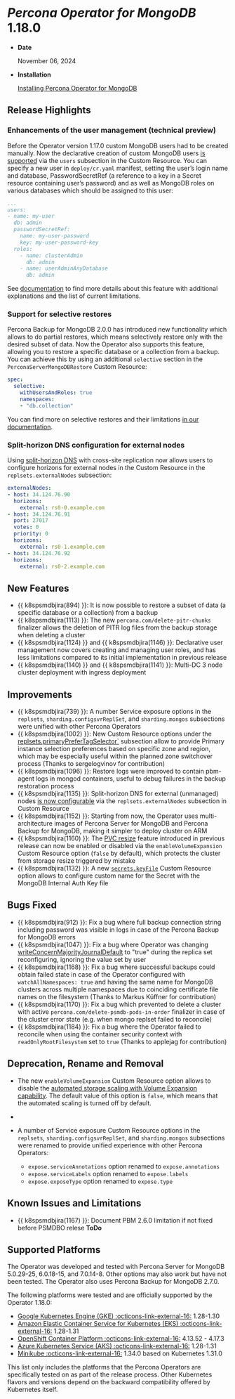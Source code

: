 # *Percona Operator for MongoDB* 1.18.0

* **Date**

    November 06, 2024

* **Installation**

    [Installing Percona Operator for MongoDB](../System-Requirements.md#installation-guidelines)

## Release Highlights

### Enhancements of the user management (technical preview)

Before the Operator version 1.17.0 custom MongoDB users had to be created manually. Now the declarative creation of custom MongoDB users [is supported](../users.md#unprivileged-users) via the `users` subsection in the Custom Resource. You can specify a new user in `deploy/cr.yaml` manifest, setting the user’s login name and database, PasswordSecretRef (a reference to a key in a Secret resource containing user’s password) and as well as MongoDB roles on various databases which should be assigned to this user:

```yaml
...
users:
- name: my-user
  db: admin
  passwordSecretRef: 
    name: my-user-password
    key: my-user-password-key
  roles:
    - name: clusterAdmin
      db: admin
    - name: userAdminAnyDatabase
      db: admin
```

See [documentation](../users.md#unprivileged-users) to find more details about this feature with additional explanations and the list of current limitations.

### Support for selective restores 

Percona Backup for MongoDB 2.0.0 has introduced new functionality which allows to do partial restores, which means selectively restore only with the desired subset of data. Now the Operator also supports this feature, allowing you to restore a specific database or a collection from a backup. You can achieve this by using an additional `selective` section in the `PerconaServerMongoDBRestore` Custom Resource:

```yaml
spec:
  selective:
    withUsersAndRoles: true
    namespaces:
    - "db.collection"
```

You can find more on selective restores and their limitations [in our documentation](../backups-restore.md#selective-restores).

### Split-horizon DNS configuration for external nodes

Using [split-horizon DNS](../expose.md#exposing-replica-set-with-split-horizon-dns) with cross-site replication now allows users to configure horizons for external nodes in the Custom Resource in the `replsets.externalNodes` subsection:

```yaml
externalNodes:
- host: 34.124.76.90
  horizons:
    external: rs0-0.example.com
- host: 34.124.76.91
  port: 27017
  votes: 0
  priority: 0
  horizons:
    external: rs0-1.example.com
- host: 34.124.76.92
  horizons:
    external: rs0-2.example.com
```

## New Features

* {{ k8spsmdbjira(894) }}: It is now possible to restore a subset of data (a specific database or a collection) from a backup
* {{ k8spsmdbjira(1113) }}: The new `percona.com/delete-pitr-chunks` finalizer allows the deletion of PITR log files from the backup storage when deleting a cluster
* {{ k8spsmdbjira(1124) }} and {{ k8spsmdbjira(1146) }}: Declarative user management now covers creating and managing user roles, and has less limitations compared to its initial implementation in previous release
* {{ k8spsmdbjira(1140) }} and {{ k8spsmdbjira(1141) }}: Multi-DC 3 node cluster deployment with ingress deployment

## Improvements

* {{ k8spsmdbjira(739) }}: A number Service exposure options in the `replsets`, `sharding.configsvrReplSet`, and `sharding.mongos` subsections were unified with other Percona Operators
* {{ k8spsmdbjira(1002) }}: New Custom Resource options under the [replsets.primaryPreferTagSelector`](../operator.md#replsets.primaryprefertagselectorregion) subsection allow to provide Primary instance selection preferences based on specific zone and region, which may be especially useful within the planned zone switchover process (Thanks to sergelogvinov for contribution)
* {{ k8spsmdbjira(1096) }}: Restore logs were improved to contain pbm-agent logs in mongod containers, useful to debug failures in the backup restoration process
* {{ k8spsmdbjira(1135) }}: Split-horizon DNS for external (unmanaged) nodes [is now configurable](../expose.md#exposing-replica-set-with-split-horizon-dns) via the `replsets.externalNodes` subsection in Custom Resource
* {{ k8spsmdbjira(1152) }}: Starting from now, the Operator uses multi-architecture images of Percona Server for MongoDB and Percona Backup for MongoDB, making it simpler to deploy cluster on ARM
* {{ k8spsmdbjira(1160) }}: The [PVC resize](../scaling.md#scale-storage) feature introduced in previous release can now be enabled or disabled via the `enableVolumeExpansion` Custom Resource option (`false` by default), which protects the cluster from storage resize triggered by mistake 
* {{ k8spsmdbjira(1132) }}: A new [`secrets.keyFile`](../operator.md#secretskeyfile) Custom Resource option allows to configure custom name for the Secret with the MongoDB Internal Auth Key file 

## Bugs Fixed

* {{ k8spsmdbjira(912) }}: Fix a bug where full backup connection string including password was visible in logs in case of the Percona Backup for MongoDB errors
* {{ k8spsmdbjira(1047) }}: Fix a bug where Operator was changing [writeConcernMajorityJournalDefault](https://www.mongodb.com/docs/manual/reference/replica-configuration/#mongodb-rsconf-rsconf.writeConcernMajorityJournalDefault) to "true" during the replica set reconfiguring, ignoring the value set by user
* {{ k8spsmdbjira(1168) }}: Fix a bug where successful backups could obtain failed state in case of the Operator configured with `watchAllNamespaces: true` and having the same name for MongoDB clusters across multiple namespaces due to coinciding certificate file names on the filesystem (Thanks to Markus Küffner for contribution)
* {{ k8spsmdbjira(1170) }}: Fix a bug which prevented to delete a cluster with active `percona.com/delete-psmdb-pods-in-order` finalizer in case of the cluster error state (e.g. when mongo replset failed to reconcile)
* {{ k8spsmdbjira(1184) }}: Fix a bug where the Operator failed to reconcile when using the container security context with `readOnlyRootFilesystem` set to `true` (Thanks to applejag for contribution)

## Deprecation, Rename and Removal

* The new `enableVolumeExpansion` Custom Resource option allows to disable the [automated storage scaling with Volume Expansion capability](../scaling.md#automated-scaling-with-volume-expansion-capability). The default value of this option is `false`, which means that the automated scaling is turned off by default.
* 
* A number of Service exposure Custom Resource options in the `replsets`, `sharding.configsvrReplSet`, and `sharding.mongos` subsections were renamed to provide unified experience with other Percona Operators:

    * `expose.serviceAnnotations` option renamed to `expose.annotations`
    * `expose.serviceLabels` option renamed to `expose.labels`
    * `expose.exposeType` option renamed to `expose.type`

## Known Issues and Limitations

* {{ k8spsmdbjira(1167) }}: Document PBM 2.6.0 limitation if not fixed before PSMDBO relese **ToDo**

## Supported Platforms

The Operator was developed and tested with Percona Server for MongoDB 5.0.29-25,
6.0.18-15, and 7.0.14-8. Other options may also work but have not been tested. The
Operator also uses Percona Backup for MongoDB 2.7.0.

The following platforms were tested and are officially supported by the Operator
1.18.0:

* [Google Kubernetes Engine (GKE) :octicons-link-external-16:](https://cloud.google.com/kubernetes-engine) 1.28-1.30
* [Amazon Elastic Container Service for Kubernetes (EKS) :octicons-link-external-16:](https://aws.amazon.com) 1.28-1.31
* [OpenShift Container Platform :octicons-link-external-16:](https://www.redhat.com/en/technologies/cloud-computing/openshift) 4.13.52 - 4.17.3
* [Azure Kubernetes Service (AKS) :octicons-link-external-16:](https://azure.microsoft.com/en-us/services/kubernetes-service/) 1.28-1.31
* [Minikube :octicons-link-external-16:](https://github.com/kubernetes/minikube) 1.34.0 based on Kubernetes 1.31.0

This list only includes the platforms that the Percona Operators are specifically tested on as part of the release process. Other Kubernetes flavors and versions depend on the backward compatibility offered by Kubernetes itself.
